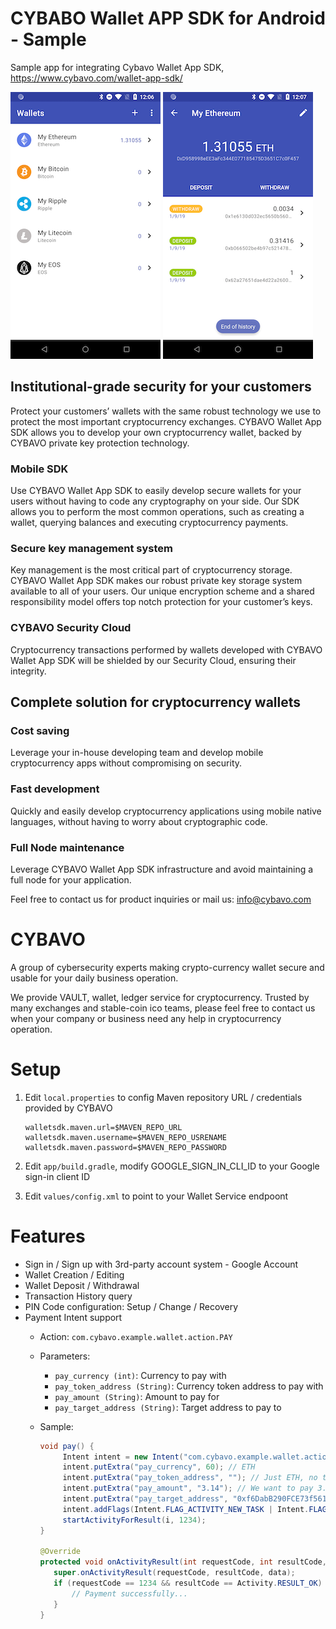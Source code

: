 # CYBABO Wallet APP SDK for Android - Sample

Sample app for integrating Cybavo Wallet App SDK, https://www.cybavo.com/wallet-app-sdk/

![image](https://github.com/CYBAVO/android_wallet_sdk_sample/raw/master/image/sc_wallet_list.png)
![image](https://github.com/CYBAVO/android_wallet_sdk_sample/raw/master/image/sc_wallet_detail.png)

## Institutional-grade security for your customers

Protect your customers’ wallets with the same robust technology we use to protect the most important cryptocurrency exchanges. CYBAVO Wallet App SDK allows you to develop your own cryptocurrency wallet, backed by CYBAVO private key protection technology.

### Mobile SDK
Use CYBAVO Wallet App SDK to easily develop secure wallets for your users without having to code any cryptography on your side. Our SDK allows you to perform the most common operations, such as creating a wallet, querying balances and executing cryptocurrency payments.

### Secure key management system
Key management is the most critical part of cryptocurrency storage. CYBAVO Wallet App SDK makes our robust private key storage system available to all of your users. Our unique encryption scheme and a shared responsibility model offers top notch protection for your customer’s keys.

### CYBAVO Security Cloud
Cryptocurrency transactions performed by wallets developed with CYBAVO Wallet App SDK will be shielded by our Security Cloud, ensuring their integrity.

## Complete solution for cryptocurrency wallets

### Cost saving
Leverage your in-house developing team and develop mobile cryptocurrency apps without compromising on security.

### Fast development
Quickly and easily develop cryptocurrency applications using mobile native languages, without having to worry about cryptographic code.

### Full Node maintenance
Leverage CYBAVO Wallet App SDK infrastructure and avoid maintaining a full node for your application.

Feel free to contact us for product inquiries or mail us: info@cybavo.com

# CYBAVO

A group of cybersecurity experts making crypto-currency wallet secure and usable for your daily business operation.

We provide VAULT, wallet, ledger service for cryptocurrency. Trusted by many exchanges and stable-coin ico teams, please feel free to contact us when your company or business need any help in cryptocurrency operation.

# Setup
1. Edit ```local.properties``` to config Maven repository URL / credentials provided by CYBAVO

    ```
    walletsdk.maven.url=$MAVEN_REPO_URL
    walletsdk.maven.username=$MAVEN_REPO_USRENAME
    walletsdk.maven.password=$MAVEN_REPO_PASSWORD
    ```
2. Edit ```app/build.gradle```, modify GOOGLE_SIGN_IN_CLI_ID to your Google sign-in client ID
3. Edit ```values/config.xml``` to point to your Wallet Service endpoont

# Features
- Sign in / Sign up with 3rd-party account system - Google Account
- Wallet Creation / Editing
- Wallet Deposit / Withdrawal
- Transaction History query
- PIN Code configuration: Setup / Change / Recovery
- Payment Intent support
   * Action: ```com.cybavo.example.wallet.action.PAY```
   * Parameters: 
     - ```pay_currency (int)```: Currency to pay with
     - ```pay_token_address (String)```: Currency token address to pay with
     - ```pay_amount (String)```: Amount to pay for
     - ```pay_target_address (String)```: Target address to pay to
   * Sample:

     ```java
     void pay() {
          Intent intent = new Intent("com.cybavo.example.wallet.action.PAY");
          intent.putExtra("pay_currency", 60); // ETH
          intent.putExtra("pay_token_address", ""); // Just ETH, no token specified
          intent.putExtra("pay_amount", "3.14"); // We want to pay 3.14 ETH
          intent.putExtra("pay_target_address", "0xf6DabB290FCE73f5617ED381ca90dBb7af0E8295"); // To this address
          intent.addFlags(Intent.FLAG_ACTIVITY_NEW_TASK | Intent.FLAG_ACTIVITY_CLEAR_TOP);
          startActivityForResult(i, 1234);
     }

     @Override
     protected void onActivityResult(int requestCode, int resultCode, @Nullable Intent data) {
        super.onActivityResult(requestCode, resultCode, data);
        if (requestCode == 1234 && resultCode == Activity.RESULT_OK) {
            // Payment successfully...
        }
     }
     ```
